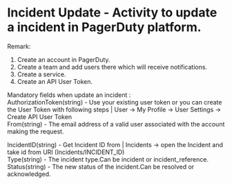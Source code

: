 ﻿# Incident Update - Activity to update a incident in PagerDuty platform.

Remark:

1. Create an account in PagerDuty.
3. Create a team and add users there which will receive notifications.
4. Create a service.
5. Create an API User Token.

Mandatory fields when update an incident :<br />
AuthorizationToken(string) - Use your existing user token or you can create the User Token with following steps | User -> My Profile -> User Settings -> Create API User Token<br />
From(string) - The email address of a valid user associated with the account making the request.<br />

IncidentID(string) - Get Incident ID from | Incidents -> open the Incident and take id from URI (Incidents/INCIDENT_ID) <br />
Type(string) - The incident type.Can be incident or incident_reference.<br />
Status(string) - The new status of the incident.Can be resolved or acknowledged.<br />
